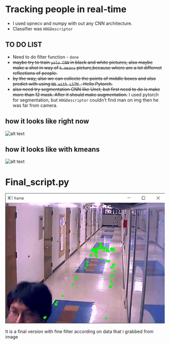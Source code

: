 # Tracking people in real-time



- I used opnecv and numpy with out any CNN architecture.
- Сlassifier was `HOGDescriptor`

## **TO DO LIST**

- Need to do filter function - `done`
- ~~maybe try to train `yolo CNN` in black and white pictures, also maybe make a shot in way of `k-means` picture,because where are a lot differnet reflections of people.~~
- ~~by the way, also we can collecte the points of middle boxes and also predict with using `NN with LSTM `. Hello Pytorch.~~
- ~~also  need try segmentation CNN like Unet, but first need to do is make more than 12 mask. After it should make augmentation.~~ I used pytorch for segmentation, but `HOGDescriptor` couldn't find man on img then he was far from camera.

## how it looks like right now
![alt text](https://i.ibb.co/VgDJ4Cs/photo-2023-04-02-21-58-01.jpg)

## how it looks like with kmeans
![alt text](https://i.ibb.co/6FtNkKm/iz2-LDu-E-JTs.jpg)

# Final_script.py

![alt text](https://github.com/ViktorPavlovA/tracking-people/blob/main/reference_man/Screenshot_10.jpg)

It is a final version with fine filter according on data that i grabbed from image

 

